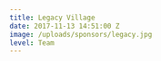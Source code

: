 ```yaml
---
title: Legacy Village
date: 2017-11-13 14:51:00 Z
image: /uploads/sponsors/legacy.jpg
level: Team
---
```


